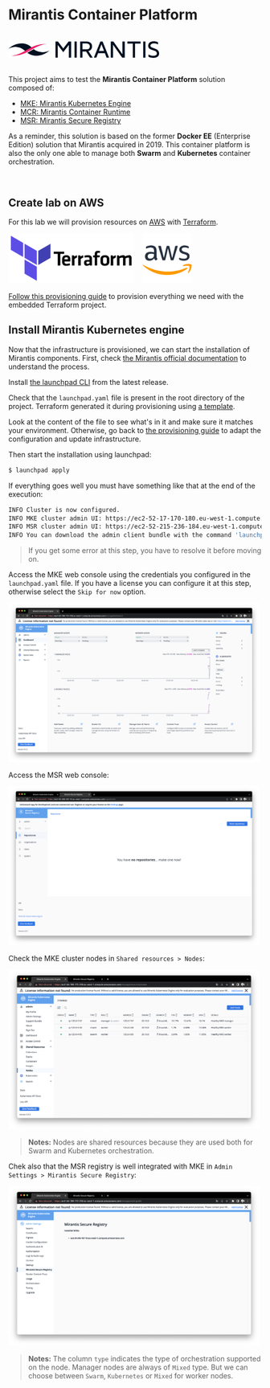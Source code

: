 # Mirantis Container Platform

<br>
<img src="images/mirantis-logo.png" width="300px">
<br><br>

This project aims to test the **Mirantis Container Platform** solution composed of:
- [MKE: Mirantis Kubernetes Engine](https://docs.mirantis.com/mke/3.5/overview.html)
- [MCR: Mirantis Container Runtime](https://docs.mirantis.com/mcr/20.10/overview.html)
- [MSR: Mirantis Secure Registry](https://docs.mirantis.com/msr/3.0/overview.html)

As a reminder, this solution is based on the former **Docker EE** (Enterprise Edition) solution that Mirantis acquired in 2019.
This container platform is also the only one able to manage both **Swarm** and **Kubernetes** container orchestration.

<br>

## Create lab on AWS

For this lab we will provision resources on [AWS](https://aws.amazon.com) with [Terraform](https://www.terraform.io/).

<img src="images/terraform-logo.png" height="100px">&nbsp;&nbsp;&nbsp;&nbsp;<img src="images/aws-logo.png" height="100px">

[Follow this provisioning guide](terraform/README.md) to provision everything we need with the embedded Terraform project.

## Install Mirantis Kubernetes engine

Now that the infrastructure is provisioned, we can start the  installation of Mirantis components. 
First, check [the Mirantis official documentation](https://www.mirantis.com/download/mirantis-cloud-native-platform/mirantis-kubernetes-engine/) to understand the process.

Install [the launchpad CLI](https://github.com/Mirantis/launchpad/releases) from the latest release.

Check that the `launchpad.yaml` file is present in the root directory of the project. Terraform generated it during provisioning using [a template](./terraform/mirantis.tf). 

Look at the content of the file to see what's in it and make sure it matches your environment. Otherwise, go back to [the provisioning guide](terraform/README.md) to adapt the configuration and update infrastructure.

Then start the installation using launchpad:

```bash
$ launchpad apply
```

If everything goes well you must have something like that at the end of the execution:

```bash
INFO Cluster is now configured.                   
INFO MKE cluster admin UI: https://ec2-52-17-170-180.eu-west-1.compute.amazonaws.com/ 
INFO MSR cluster admin UI: https://ec2-52-215-236-184.eu-west-1.compute.amazonaws.com/ 
INFO You can download the admin client bundle with the command 'launchpad client-config' 
```

> If you get some error at this step, you have to resolve it before moving on. 

Access the MKE web console using the credentials you configured in the `launchpad.yaml` file. If you have a license you can configure it at this step, otherwise select the `Skip for now` option.

<img src="images/mke-dashboard.png" width="500px" alt="MKE dashboard">

Access the MSR web console:

<img src="images/msr-dashboard.png" width="500px" alt="MSR dashboard">

Check the MKE cluster nodes in `Shared resources > Nodes`:

<img src="images/cluster-nodes.png" width="500px" alt="MKE nodes">

> **Notes:** Nodes are shared resources because they are used both for Swarm and Kubernetes orchestration.

Chek also that the MSR registry is well integrated with MKE in `Admin Settings > Mirantis Secure Registry`:

<img src="images/msr-configured.png" width="500px" alt="MSR configured">

> **Notes:** The column `type` indicates the type of orchestration supported on the node. Manager nodes are always of `Mixed` type. But we can choose between `Swarm`, `Kubernetes` or `Mixed` for worker nodes.